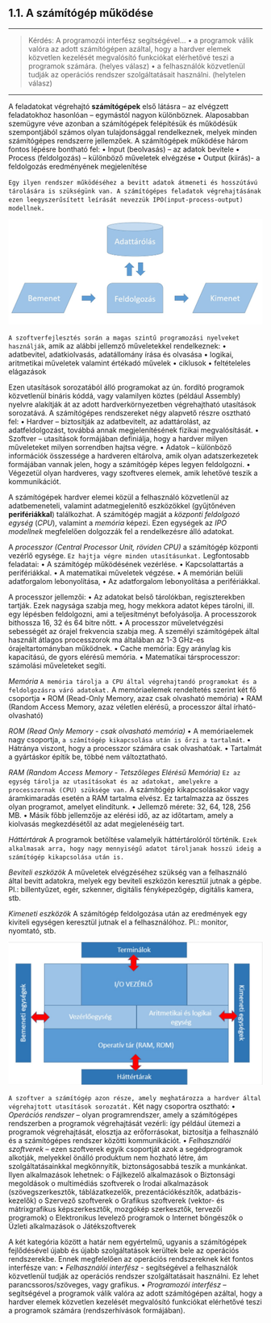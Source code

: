## 1.1. A számítógép működése
----
> Kérdés: A programozói interfész segítségével...
> •	a programok válik valóra az adott számítógépen azáltal, hogy a hardver elemek közvetlen kezelését megvalósító funkciókat elérhetővé teszi a programok számára. (helyes válasz)
> •	a felhasználók közvetlenül tudják az operációs rendszer szolgáltatásait használni. (helytelen válasz)
----

A feladatokat végrehajtó **számítógépek** első látásra – az elvégzett feladatokhoz hasonlóan – egymástól nagyon különböznek. Alaposabban szemügyre véve azonban a számítógépek felépítésük és működésük szempontjából számos olyan tulajdonsággal rendelkeznek, melyek minden számítógépes rendszerre jellemzőek. A számítógépek működése három fontos lépésre bontható fel:
•	Input (beolvasás) – az adatok bevitele
•	Process (feldolgozás) – különböző műveletek elvégzése
•	Output (kiirás)- a feldolgozás eredményének megjelenítése

`Egy ilyen rendszer működéséhez a bevitt adatok átmeneti és hosszútávú tárolására is szükségünk van. A számítógépes feladatok végrehajtásának ezen leegyszerűsített leírását nevezzük IPO(input-process-output) modellnek.`

![IPO](https://github.com/tananyag/Szoftverfejlesztes-jegyzet/blob/master/1.%20Informatikai%20alapismeretek/1.1/IPO.jpg?raw=true)

`A szoftverfejlesztés során a magas szintű programozási nyelveket használják`, amik az alábbi jellemző műveletekkel rendelkeznek:
•	adatbevitel, adatkiolvasás, adatállomány írása és olvasása
•	logikai, aritmetikai műveletek valamint értékadó művelek
•	ciklusok
•	feltételeles elágazások

Ezen utasítások sorozatából álló programokat az ún. fordító programok közvetlenül bináris kóddá, vagy valamilyen köztes (például Assembly) nyelvre alakítják át az adott hardverkörnyezetben végrehajtható utasítások sorozatává. A számítógépes rendszereket négy alapvető részre osztható fel:
•	Hardver – biztosítják az adatbevitelt, az adattárolást, az adatfeldolgozást, továbbá annak megjelenítésének fizikai megvalósítását.
•	Szoftver – utasítások formájában definiálja, hogy a hardver milyen műveleteket milyen sorrendben hajtsa végre.
•	Adatok – különböző információk összessége a hardveren eltárolva, amik olyan adatszerkezetek formájában vannak jelen, hogy a számítógép képes legyen feldolgozni.
•	Végezetül olyan hardveres, vagy szoftveres elemek, amik lehetővé teszik a kommunikációt.

A számítógépek hardver elemei közül a felhasználó közvetlenül az adatbemeneteli, valamint adatmegjelenítő eszközökkel (gyűjtőnéven **perifériákkal**) találkozhat. A számítógép magját a _központi feldolgozó egység_ (_CPU_), valamint a _memória_ képezi. Ezen egységek az _IPO modellnek_ megfelelően dolgozzák fel a rendelkezésre álló adatokat.

A _processzor (Central Processor Unit, röviden CPU)_ a számítógép központi vezérlő egysége. `Ez hajtja végre minden utasításunkat.` 
Legfontosabb feladatai: 
•	A számítógép működésének vezérlése. 
•	Kapcsolattartás a perifériákkal. 
•	A matematikai műveletek végzése. 
•	A memórián belüli adatforgalom lebonyolítása, 
•	Az adatforgalom lebonyolítása a perifériákkal. 

A processzor jellemzői:
•	Az adatokat belső tárolókban, regiszterekben tartják. Ezek nagysága szabja meg, hogy mekkora adatot képes tárolni, ill. egy lépésben feldolgozni, ami a teljesítményt befolyásolja. A processzorok bithossza 16, 32 és 64 bitre nőtt.
•	A processzor műveletvégzési sebességét az órajel frekvencia szabja meg.
A személyi számítógépek által használt átlagos processzorok ma általában az 1-3 GHz-es órajeltartományban működnek. 
•	Cache memória: Egy aránylag kis kapacitású, de gyors elérésű memória.
•	Matematikai társprocesszor: számolási műveleteket segíti.

_Memória_
`A memória tárolja a CPU által végrehajtandó programokat és a feldolgozásra váró adatokat.`
A memóriaelemek rendeltetés szerint két fő csoportja
•	ROM (Read-Only Memory, azaz csak olvasható memória)
•	RAM (Random Access Memory, azaz véletlen elérésű, a processzor által írható-olvasható) 

_ROM (Read Only Memory - csak olvasható memória)_
•	A memóriaelemek nagy csoportja, `a számítógép kikapcsolása után is őrzi a tartalmát`.
•	Hátránya viszont, hogy a processzor számára csak olvashatóak. 
•	Tartalmát a gyártáskor építik be, többé nem változtatható. 

_RAM (Random Access Memory - Tetszőleges Elérésű Memória)_
`Ez az egység tárolja az utasításokat és az adatokat, amelyekre a processzornak (CPU) szüksége van.` A számítógép kikapcsolásakor vagy áramkimaradás esetén a RAM tartalma elvész. Ez tartalmazza az összes olyan programot, amelyet elindítunk.
•	Jellemző mérete: 32, 64, 128, 256 MB.
•	Másik főbb jellemzője az elérési idő, az az időtartam, amely a kiolvasás megkezdésétől az adat megjelenéséig tart. 

_Háttértárak_
A programok betöltése valamelyik háttértárolóról történik. `Ezek alkalmasak arra, hogy nagy mennyiségű adatot tároljanak hosszú ideig a számítógép kikapcsolása után is.`

_Beviteli eszközök_
A műveletek elvégzéséhez szükség van a felhasználó által bevitt adatokra, melyek egy beviteli eszközön keresztül jutnak a gépbe.  
Pl.: billentyűzet, egér, szkenner, digitális fényképezőgép, digitális kamera, stb.

_Kimeneti eszközök_
A számítógép feldolgozása után az eredmények egy kiviteli egységen keresztül jutnak el a felhasználóhoz. Pl.: monitor, nyomtató, stb.

![számítógép](https://github.com/tananyag/Szoftverfejlesztes-jegyzet/blob/master/1.%20Informatikai%20alapismeretek/1.1/SZ%C3%81M%C3%8DT%C3%93G%C3%89P.jpg?raw=true)

`A szoftver a számítógép azon része, amely meghatározza a hardver által végrehajtott utasítások sorozatát.` Két nagy csoportra osztható:
•	_Operációs rendszer_ – olyan programrendszer, amely a számítógépes rendszerben a programok végrehajtását vezérli: így például ütemezi a programok végrehajtását, elosztja az erőforrásokat, biztosítja a felhasználó és a számítógépes rendszer közötti kommunikációt.
•	_Felhasználói szoftverek_ – ezen szoftverek egyik csoportját azok a segédprogramok alkotják, melyekkel önálló produktum nem hozható létre, ám szolgáltatásainkkal megkönnyítik, biztonságosabbá teszik a munkánkat. Ilyen alkalmazások lehetnek:
o	Fájlkezelő alkalmazások
o	Biztonsági megoldások
o	multimédiás szoftverek
o	Irodai alkalmazások (szövegszerkesztők, táblázatkezelők, prezentációkészítők, adatbázis-kezelők)
o	Szervező szoftverek
o	Grafikus szoftverek (vektor- és mátrixgrafikus képszerkesztők, mozgókép szerkesztők, tervezői programok)
o	Elektronikus levelező programok
o	Internet böngészők
o	Üzleti alkalmazások
o	Játékszoftverek

A két kategória között a határ nem egyértelmű, ugyanis a számítógépek fejlődésével újabb és újabb szolgáltatások kerültek bele az operációs rendszerekbe. Ennek megfelelően az operációs rendszereknek két fontos interfésze van:
•	_Felhasználói interfész_ -  segítségével a felhasználók közvetlenül tudják az operációs rendszer szolgáltatásait használni. Ez lehet parancssoros/szöveges, vagy grafikus.
•	_Programozói interfész_ – segítségével a programok válik valóra az adott számítógépen azáltal, hogy a hardver elemek közvetlen kezelését megvalósító funkciókat elérhetővé teszi a programok számára (rendszerhívások formájában).
